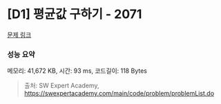 # [D1] 평균값 구하기 - 2071 

[문제 링크](https://swexpertacademy.com/main/code/problem/problemDetail.do?contestProbId=AV5QRnJqA5cDFAUq) 

### 성능 요약

메모리: 41,672 KB, 시간: 93 ms, 코드길이: 118 Bytes



> 출처: SW Expert Academy, https://swexpertacademy.com/main/code/problem/problemList.do